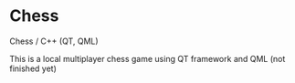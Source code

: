 # Chess
Chess / C++ (QT, QML)

This is a local multiplayer chess game using QT framework and QML (not finished yet)
